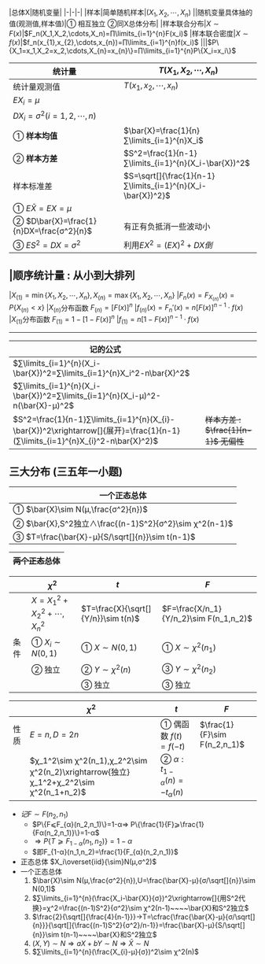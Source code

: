 |总体X|随机变量|
|-|-|-|
|样本|简单随机样本|$(X_1,X_2,\cdots,X_n)$
||随机变量具体抽的值(观测值,样本值)|① 相互独立 ②同X总体分布|
|样本联合分布|$X\sim F(x)$|$F_n(X_1,X_2,\cdots,X_n)=∏\limits_{i=1}^{n}F(x_i)$
|样本联合密度|$X\sim f(x)$|$f_n(x_{1},x_{2},\cdots,x_{n})=∏\limits_{i=1}^{n}f(x_i)$
|||$P\{X_1=x_1,X_2=x_2,\cdots,X_{n}=x_{n}\}=∏\limits_{i=1}^{n}P\{X_i=x_i\}$

|统计量|$T(X_{1},X_{2},\cdots,X_{n})$|
|-|-|
|统计量观测值|$T(x_{1},x_{2},\cdots,x_{n})$|
|$EX_{i}=μ$
|$DX_{i}=σ^2(i=1,2,\cdots,n)$
|① **样本均值**|$\bar{X}=\frac{1}{n}∑\limits_{i=1}^{n}X_i$|
|② **样本方差**|$S^2=\frac{1}{n-1}∑\limits_{i=1}^{n}(X_i-\bar{X})^2$|
|样本标准差|$S=\sqrt[]{\frac{1}{n-1}∑\limits_{i=1}^{n}(X_i-\bar{X})^2}$|
|① $E\bar{X}=EX=μ$
|② $D\bar{X}=\frac{1}{n}DX=\frac{σ^2}{n}$ | 有正有负抵消一些波动小
|③ $ES^2=DX=σ^2$ | 利用$EX^2=(EX)^2+DX倒$

|顺序统计量 : 从小到大排列
----------------
|$X_{(1)}=\min\{X_{1},X_{2},\cdots,X_{n}\},X_{(n)}=\max\{X_{1},X_{2},\cdots,X_{n}\}$
|$F_{n}(x)=F_{X_{(n)}}(x)=P\{X_{(n)}<x\}$
|$X_{(n)}$分布函数 $F_{(n)}=[F(x)]^{n}$
|$f_{(n)}(x)=F_{n}'(x)=n[F(x)]^{n-1}\cdot f(x)$
|$X_{(1)}$分布函数 $F_{(1)}=1-[1-F(x)]^{n}$
|$f_{(1)}=n[1-F(x)]^{n-1}\cdot f(x)$

---

|记的公式||
|-|-|
|$∑\limits_{i=1}^{n}(X_i-\bar{X})^2=∑\limits_{i=1}^{n}X_i^2-n\bar{X}^2$
|$∑\limits_{i=1}^{n}(X_i-\bar{X})^2=∑\limits_{i=1}^{n}(X_i-μ)^2-n(\bar{X}-μ)^2$
|$S^2=\frac{1}{n-1}∑\limits_{i=1}^{n}(X_{i}-\bar{X})^2\xrightarrow[]{展开}=\frac{1}{n-1}(∑\limits_{i=1}^{n}X_{i}^2-n\bar{X}^2)$|~~样本方差 : $\frac{1}{n-1}$ 无偏性~~|

## 三大分布 (三五年一小题)

|一个正态总体|
|-|
|① $\bar{X}\sim N(μ,\frac{σ^2}{n})$
|② $\bar{X},S^2独立∧\frac{(n-1)S^2}{σ^2}\sim χ^2(n-1)$
|③ $T=\frac{\bar{X}-μ}{S/\sqrt[]{n}}\sim t(n-1)$

|~~两个正态总体~~|
|-|

||$χ^2$|$t$|$F$|
|-|-|-|-|
||$X=X^2_{1}+X^2_{2}+\cdots,X^2_{n}$|$T=\frac{X}{\sqrt[]{Y/n}}\sim t(n)$|$F=\frac{X/n_1}{Y/n_2}\sim F(n_1,n_2)$|
|条件|① $X_i\sim N(0,1)$|① $X\sim N(0,1)$|① $X\sim χ^2(n_1)$|
||② 独立|② $Y\sim χ^2(n)$|③ $Y\sim χ^2(n_2)$|
|||③ 独立|③ 独立|

||$χ^2$|$t$|$F$|
|-|-|-|-|
|性质|$E=n,D=2n$|① 偶函数 $f(t)=f(-t)$|$\frac{1}{F}\sim F(n_2,n_1)$|
||$χ_1^2\sim χ^2(n_1),χ_2^2\sim χ^2(n_2)\xrightarrow{独立}χ_1^2+χ_2^2\sim χ^2(n_1+n_2)$|② $α : t_{1-α}(n)=-t_{α}(n)$|

- $记F\sim F(n_2,n_1)$
  - $P\{F⩽F_{α}(n_2,n_1)\}=1-α⇒ P\{\frac{1}{F}⩾\frac{1}{Fα(n_2,n_1)}\}=1-α$
  - $⇒P\{T⩾F_{1-α}(n_1,n_2)\}=1-α$
  - $即F_{1-α}(n_1,n_2)=\frac{1}{F_{α}(n_2,n_1)}$
- 正态总体 $X_i\overset{iid}{\sim}N(μ,σ^2)$  
- 一个正态总体
  1. $\bar{X}\sim N(μ,\frac{σ^2}{n}),U=\frac{\bar{X}-μ}{σ/\sqrt[]{n}}\sim N(0,1)$
  2. $∑\limits_{i=1}^{n}(\frac{X_i-\bar{X}}{σ})^2\xrightarrow[]{用S^2代换}=χ^2=\frac{(n-1)S^2}{σ^2}\sim χ^2(n-1)~~~~\bar{X}和S^2独立$
  3. $\frac{2}{\sqrt[]{\frac{4}{n-1}}}→T=\cfrac{\frac{\bar{X}-μ}{σ/\sqrt[]{n}}}{\sqrt[]{\frac{(n-1)S^2}{σ^2}/n-1}}=\frac{\bar{X}-μ}{S/\sqrt[]{n}}\sim t(n-1)~~~~\bar{X}和S^2独立$
  4. $(X,Y)\sim N⇒ aX+bY\sim N⇒\bar{X}\sim N$
  5. $∑\limits_{i=1}^{n}(\frac{X_{i}-μ}{σ})^2\sim χ^2(n)$


